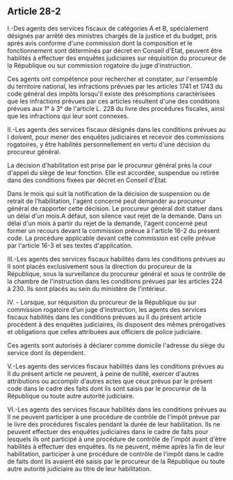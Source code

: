 Article 28-2
----
I.-Des agents des services fiscaux de catégories A et B, spécialement désignés
par arrêté des ministres chargés de la justice et du budget, pris après avis
conforme d'une commission dont la composition et le fonctionnement sont
déterminés par décret en Conseil d'Etat, peuvent être habilités à effectuer des
enquêtes judiciaires sur réquisition du procureur de la République ou sur
commission rogatoire du juge d'instruction.

Ces agents ont compétence pour rechercher et constater, sur l'ensemble du
territoire national, les infractions prévues par les articles 1741 et 1743 du
code général des impôts lorsqu'il existe des présomptions caractérisées que les
infractions prévues par ces articles résultent d'une des conditions prévues aux
1° à 3° de l'article L. 228 du livre des procédures fiscales, ainsi que les
infractions qui leur sont connexes.

II.-Les agents des services fiscaux désignés dans les conditions prévues au I
doivent, pour mener des enquêtes judiciaires et recevoir des commissions
rogatoires, y être habilités personnellement en vertu d'une décision du
procureur général.

La décision d'habilitation est prise par le procureur général près la cour
d'appel du siège de leur fonction. Elle est accordée, suspendue ou retirée dans
des conditions fixées par décret en Conseil d'Etat.

Dans le mois qui suit la notification de la décision de suspension ou de retrait
de l'habilitation, l'agent concerné peut demander au procureur général de
rapporter cette décision. Le procureur général doit statuer dans un délai d'un
mois.A défaut, son silence vaut rejet de la demande. Dans un délai d'un mois à
partir du rejet de la demande, l'agent concerné peut former un recours devant la
commission prévue à l'article 16-2 du présent code. La procédure applicable
devant cette commission est celle prévue par l'article 16-3 et ses textes
d'application.

III.-Les agents des services fiscaux habilités dans les conditions prévues au II
sont placés exclusivement sous la direction du procureur de la République, sous
la surveillance du procureur général et sous le contrôle de la chambre de
l'instruction dans les conditions prévues par les articles 224 à 230. Ils sont
placés au sein du ministère de l'intérieur.

IV. - Lorsque, sur réquisition du procureur de la République ou sur commission
rogatoire d'un juge d'instruction, les agents des services fiscaux habilités
dans les conditions prévues au II du présent article procèdent à des enquêtes
judiciaires, ils disposent des mêmes prérogatives et obligations que celles
attribuées aux officiers de police judiciaire.

Ces agents sont autorisés à déclarer comme domicile l'adresse du siège du
service dont ils dépendent.

V.-Les agents des services fiscaux habilités dans les conditions prévues au II
du présent article ne peuvent, à peine de nullité, exercer d'autres attributions
ou accomplir d'autres actes que ceux prévus par le présent code dans le cadre
des faits dont ils sont saisis par le procureur de la République ou toute autre
autorité judiciaire.

VI.-Les agents des services fiscaux habilités dans les conditions prévues au II
ne peuvent participer à une procédure de contrôle de l'impôt prévue par le livre
des procédures fiscales pendant la durée de leur habilitation. Ils ne peuvent
effectuer des enquêtes judiciaires dans le cadre de faits pour lesquels ils ont
participé à une procédure de contrôle de l'impôt avant d'être habilités à
effectuer des enquêtes. Ils ne peuvent, même après la fin de leur habilitation,
participer à une procédure de contrôle de l'impôt dans le cadre de faits dont
ils avaient été saisis par le procureur de la République ou toute autre autorité
judiciaire au titre de leur habilitation.
